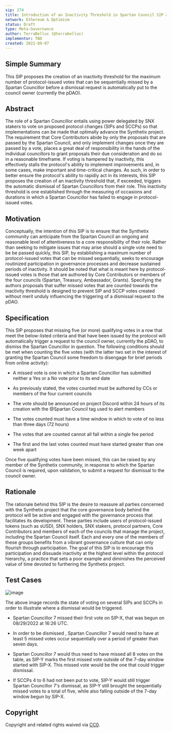 ```yaml
---
sip: 274
title: Introduction of an Inactivity Threshold in Spartan Council SIP and SCCP Vote Participation
network: Ethereum & Optimism
status: Draft
type: Meta-Governance
author: TerraBellus (@terrabellus)
implementor: TBD
created: 2022-09-07
---
```


<!--You can leave these HTML comments in your merged SIP and delete the visible duplicate text guides, they will not appear and may be helpful to refer to if you edit it again. This is the suggested template for new SIPs. Note that an SIP number will be assigned by an editor. When opening a pull request to submit your SIP, please use an abbreviated title in the filename, `sip-draft_title_abbrev.md`. The title should be 44 characters or less.-->

## Simple Summary

<!--"If you can't explain it simply, you don't understand it well enough." Simply describe the outcome the proposed changes intends to achieve. This should be non-technical and accessible to a casual community member.-->

This SIP proposes the creation of an inactivity threshold for the maximum number of protocol-issued votes that can be sequentially missed by a Spartan Councillor before a dismissal request is automatically put to the council owner (currently the pDAO).

## Abstract

<!--A short (~200 word) description of the proposed change, the abstract should clearly describe the proposed change. This is what *will* be done if the SIP is implemented, not *why* it should be done or *how* it will be done. If the SIP proposes deploying a new contract, write, "we propose to deploy a new contract that will do x".-->

The role of a Spartan Councillor entails using power delegated by SNX stakers to vote on proposed protocol changes (SIPs and SCCPs) so that implementations can be made that optimally advance the Synthetix project. The requirement that Core Contributors abide by only the proposals that are passed by the Spartan Council, and only implement changes once they are passed by a vote, places a great deal of responsibility in the hands of the individual councillors to grant proposals their due consideration and do so in a reasonable timeframe. If voting is hampered by inactivity, this effectively stalls the protocol's ability to implement improvements and, in some cases, make important and time-critical changes. As such, in order to better ensure the protocol's ability to rapidly act in its interests, this SIP proposes the creation of an inactivity threshold that, if exceeded, triggers the automatic dismissal of Spartan Councillors from their role. This inactivity threshold is one established through the measuring of occasions and durations in which a Spartan Councillor has failed to engage in protocol-issued votes.

## Motivation

<!--This is the problem statement. This is the *why* of the SIP. It should clearly explain *why* the current state of the protocol is inadequate.  It is critical that you explain *why* the change is needed, if the SIP proposes changing how something is calculated, you must address *why* the current calculation is innaccurate or wrong. This is not the place to describe how the SIP will address the issue!-->

Conceptually, the intention of this SIP is to ensure that the Synthetix community can anticipate from the Spartan Council an ongoing and reasonable level of attentiveness to a core responsibility of their role. Rather than seeking to mitigate issues that may arise should a single vote need to be be passed quickly, this SIP, by establishing a maximum number of protocol-issued votes that can be missed sequentially, seeks to encourage routinized participation in governance processes and decrease sustained periods of inactivity. It should be noted that what is meant here by protocol-issued votes is those that are authored by Core Contributors or members of the four councils (Spartan, Treasury, Ambassador, Grants). Specifying the authors proposals that suffer missed votes that are counted towards the inactivity threshold is designed to prevent SIP and SCCP votes created without merit unduly influencing the triggering of a dismissal request to the pDAO.

## Specification

<!--The specification should describe the syntax and semantics of any new feature, there are five sections
1. Overview
2. Rationale
3. Technical Specification
4. Test Cases
5. Configurable Values
-->

This SIP proposes that missing five (or more) qualifying votes in a row that meet the below-listed criteria and that have been issued by the protocol will automatically trigger a request to the council owner, currently the pDAO, to dismiss the Spartan Councillor in question. The following conditions should be met when counting the five votes (with the latter two set in the interest of granting the Spartan Council some freedom to disengage for brief periods from online activity):

- A missed vote is one in which a Spartan Councillor has submitted neither a Yes or a No vote prior to its end date

- As previously stated, the votes counted must be authored by CCs or members of the four current councils

- The vote should be announced on project Discord within 24 hours of its creation with the @Spartan Council tag used to alert members

- The votes counted must have a time window in which to vote of no less than three days (72 hours)

- The votes that are counted cannot all fall within a single fee period

- The first and the last votes counted must have started greater than one week apart

Once five qualifying votes have been missed, this can be raised by any member of the Synthetix community, in response to which the Spartan Council is required, upon validation, to submit a request for dismissal to the council owner.

## Rationale

The rationale behind this SIP is the desire to reassure all parties concerned with the Synthetix project that the core governance body behind the protocol will be active and engaged with the governance process that facilitates its development. These parties include users of protocol-issued tokens (such as sUSD), SNX holders, SNX stakers, protocol partners, Core Contributors and members of each of the councils that manage the project, including the Spartan Council itself. Each and every one of the members of these groups benefits from a vibrant governance culture that can only flourish through participation. The goal of this SIP is to encourage this participation and dissuade inactivity at the highest level within the protocol hierarchy, a practice that sets a poor example and diminishes the perceived value of time devoted to furthering the Synthetix project.

## Test Cases

![image](https://user-images.githubusercontent.com/33300147/188940928-d9921ea9-9b01-4d6b-ba72-9a42abf346ab.png)

The above image records the state of voting on several SIPs and SCCPs in order to illustrate where a dismissal would be triggered.

- Spartan Councillor 7 missed their first vote on SIP-X, that was begun on 08/29/2022 at 16:26 UTC.

- In order to be dismissed , Spartan Councillor 7 would need to have at least 5 missed votes occur sequentially over a period of greater than seven days.

- Spartan Councillor 7 would thus need to have missed all 8 votes on the table, as SIP-Y marks the first missed vote outside of the 7-day window started with SIP-X. This missed vote would be the one that could trigger dismissal.

- If SCCPs 4 to 6 had not been put to vote, SIP-Y would still trigger Spartan Councillor 7's dismissal, as SIP-Y still brought the sequentially missed votes to a total of five, while also falling outside of the 7-day window begun by SIP-X.

## Copyright

Copyright and related rights waived via [CC0](https://creativecommons.org/publicdomain/zero/1.0/).
